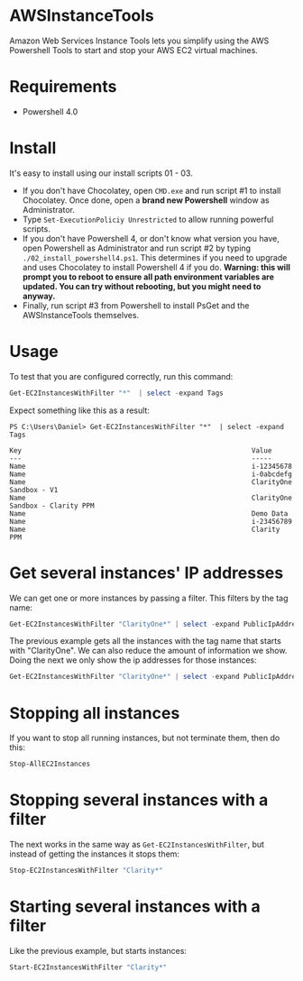 # AWSInstanceTools

Amazon Web Services Instance Tools lets you simplify using the AWS Powershell Tools to start and stop your AWS EC2 virtual machines.

# Requirements

* Powershell 4.0

# Install

It's easy to install using our install scripts 01 - 03. 

* If you don't have Chocolatey, open `CMD.exe` and run script #1 to install Chocolatey. Once done, open a **brand new Powershell** window as Administrator.
* Type `Set-ExecutionPoliciy Unrestricted` to allow running powerful scripts.
* If you don't have Powershell 4, or don't know what version you have, open Powershell as Administrator and run script #2 by typing `./02_install_powershell4.ps1`. This determines if you need to upgrade and uses Chocolatey to install Powershell 4 if you do. **Warning: this will prompt you to reboot to ensure all path environment variables are updated. You can try without rebooting, but you might need to anyway.**
* Finally, run script #3 from Powershell to install PsGet and the AWSInstanceTools themselves.

# Usage
To test that you are configured correctly, run this command:

```powershell
Get-EC2InstancesWithFilter "*"  | select -expand Tags
```

Expect something like this as a result:

```
PS C:\Users\Daniel> Get-EC2InstancesWithFilter "*"  | select -expand Tags

Key                                                         Value
---                                                         -----
Name                                                        i-12345678
Name                                                        i-0abcdefg
Name                                                        ClarityOne Sandbox - V1
Name                                                        ClarityOne Sandbox - Clarity PPM
Name                                                        Demo Data
Name                                                        i-23456789
Name                                                        Clarity PPM
```


# Get several instances' IP addresses
We can get one or more instances by passing a filter. This filters by the tag name:

```powershell
Get-EC2InstancesWithFilter "ClarityOne*" | select -expand PublicIpAddress
```

The previous example gets all the instances with the tag name that starts with "ClarityOne".
We can also reduce the amount of information we show. Doing the next we only show the ip addresses for those instances:

```powershell
Get-EC2InstancesWithFilter "ClarityOne*" | select -expand PublicIpAddress
```

# Stopping all instances
If you want to stop all running instances, but not terminate them, then do this:

```powershell
Stop-AllEC2Instances
```

# Stopping several instances with a filter
The next works in the same way as `Get-EC2InstancesWithFilter`, but instead of getting the instances it stops them:

```powershell
Stop-EC2InstancesWithFilter "Clarity*"
```

# Starting several instances with a filter 
Like the previous example, but starts instances:

```powershell
Start-EC2InstancesWithFilter "Clarity*"
```
